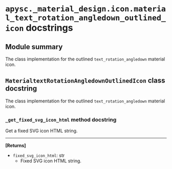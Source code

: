 # `apysc._material_design.icon.material_text_rotation_angledown_outlined_icon` docstrings

## Module summary

The class implementation for the outlined `text_rotation_angledown` material icon.

## `MaterialtextRotationAngledownOutlinedIcon` class docstring

The class implementation for the outlined `text_rotation_angledown` material icon.

### `_get_fixed_svg_icon_html` method docstring

Get a fixed SVG icon HTML string.<hr>

**[Returns]**

- `fixed_svg_icon_html`: str
  - Fixed SVG icon HTML string.